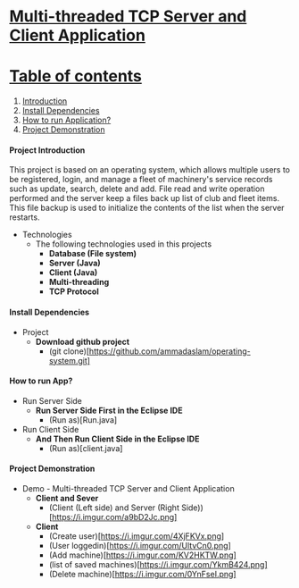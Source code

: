 <a href="">

# Multi-threaded TCP Server and Client Application

# Table of contents
1. [Introduction](#intro)   
2. [Install Dependencies](#install)
3. [How to run Application?](#howToRun)
4. [Project Demonstration](#demo)

#### Project Introduction <a name="intro"></a>
This project is based on an operating system, which allows multiple users to be registered, login, and manage a fleet of machinery's service records
such as update, search, delete and add. File read and write operation performed and the server keep a files back up list of club and fleet items.
This file backup is used to initialize the contents of the list when the server restarts.

- Technologies
  * The following technologies used in this projects
    * **Database (File system)**
    * **Server (Java)**
    * **Client (Java)**
    * **Multi-threading**
    * **TCP Protocol**

#### Install Dependencies <a name="install"></a>
- Project  
    * **Download github project**
        * (git clone)[https://github.com/ammadaslam/operating-system.git]

    
#### How to run App? <a name="howToRun"></a>
- Run Server Side 
     * **Run Server Side First in the Eclipse IDE**
        * (Run as)[Run.java]
- Run Client Side
     * **And Then Run Client Side in the Eclipse IDE**
        * (Run as)[client.java]
    

#### Project Demonstration <a name="demo"></a>
- Demo  -  Multi-threaded TCP Server and Client Application
     * **Client and Sever**
        * (Client (Left side) and Server (Right Side))[https://i.imgur.com/a9bD2Jc.png]
    * **Client**
        * (Create user)[https://i.imgur.com/4XjFKVx.png]
        * (User loggedin)[https://i.imgur.com/UltvCn0.png]
        * (Add machine)[https://i.imgur.com/KV2HKTW.png]
        * (list of saved machines)[https://i.imgur.com/YkmB424.png]
        * (Delete machine)[https://i.imgur.com/0YnFseI.png]
       